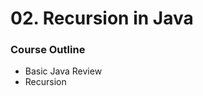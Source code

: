 # 02. Recursion in Java

### Course Outline

<ul>
  <li>Basic Java Review</li>
  <li>Recursion</li>
</ul>
